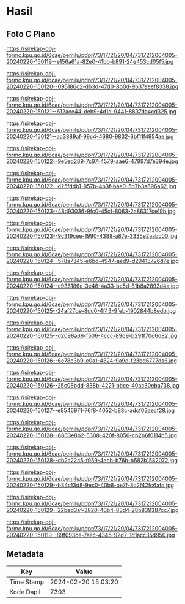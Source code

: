# Hasil

## Foto C Plano

https://sirekap-obj-formc.kpu.go.id/6cae/pemilu/pdpr/73/17/21/20/04/7317212004005-20240220-150119--e156a61a-82e0-41bb-b891-24e453cd05f5.jpg

https://sirekap-obj-formc.kpu.go.id/6cae/pemilu/pdpr/73/17/21/20/04/7317212004005-20240220-150120--095186c2-db3d-47d0-8b0d-9b37eeef8338.jpg

https://sirekap-obj-formc.kpu.go.id/6cae/pemilu/pdpr/73/17/21/20/04/7317212004005-20240220-150121--612ace44-deb9-4d1d-9441-8837da4cd325.jpg

https://sirekap-obj-formc.kpu.go.id/6cae/pemilu/pdpr/73/17/21/20/04/7317212004005-20240220-150121--ac3889af-99c4-4680-9832-6bf11f4954ae.jpg

https://sirekap-obj-formc.kpu.go.id/6cae/pemilu/pdpr/73/17/21/20/04/7317212004005-20240220-150122--9e5ed289-7c97-4579-aae6-47997d7e394e.jpg

https://sirekap-obj-formc.kpu.go.id/6cae/pemilu/pdpr/73/17/21/20/04/7317212004005-20240220-150122--d25fddb1-957b-4b3f-bae0-5b7b3a696a62.jpg

https://sirekap-obj-formc.kpu.go.id/6cae/pemilu/pdpr/73/17/21/20/04/7317212004005-20240220-150123--48d93036-9fc0-45cf-8063-2a86317ce19b.jpg

https://sirekap-obj-formc.kpu.go.id/6cae/pemilu/pdpr/73/17/21/20/04/7317212004005-20240220-150123--9c319cee-1990-4388-a87e-3335e2aabc00.jpg

https://sirekap-obj-formc.kpu.go.id/6cae/pemilu/pdpr/73/17/21/20/04/7317212004005-20240220-150124--578a7345-e6bd-4947-aed9-d29413726d7e.jpg

https://sirekap-obj-formc.kpu.go.id/6cae/pemilu/pdpr/73/17/21/20/04/7317212004005-20240220-150124--c936186c-3e46-4a33-be5d-81b8a2893d4a.jpg

https://sirekap-obj-formc.kpu.go.id/6cae/pemilu/pdpr/73/17/21/20/04/7317212004005-20240220-150125--24af27be-8dc0-4f43-9feb-1902844b8edb.jpg

https://sirekap-obj-formc.kpu.go.id/6cae/pemilu/pdpr/73/17/21/20/04/7317212004005-20240220-150125--d2098a66-f506-4ccc-89d9-b291f70d6d82.jpg

https://sirekap-obj-formc.kpu.go.id/6cae/pemilu/pdpr/73/17/21/20/04/7317212004005-20240220-150126--6e78c3b9-e0a1-4324-9a9c-f23bd6777da6.jpg

https://sirekap-obj-formc.kpu.go.id/6cae/pemilu/pdpr/73/17/21/20/04/7317212004005-20240220-150126--25c08bdd-838b-4221-bbce-40ac30eba738.jpg

https://sirekap-obj-formc.kpu.go.id/6cae/pemilu/pdpr/73/17/21/20/04/7317212004005-20240220-150127--e8546971-76f8-4052-b88c-adcf03aecf28.jpg

https://sirekap-obj-formc.kpu.go.id/6cae/pemilu/pdpr/73/17/21/20/04/7317212004005-20240220-150128--6863e8b2-5308-420f-8056-cb2b6f0114b5.jpg

https://sirekap-obj-formc.kpu.go.id/6cae/pemilu/pdpr/73/17/21/20/04/7317212004005-20240220-150128--db2a22c5-f959-4ecb-b76b-b582b1582072.jpg

https://sirekap-obj-formc.kpu.go.id/6cae/pemilu/pdpr/73/17/21/20/04/7317212004005-20240220-150129--b34c13d8-9ec0-40b8-be7f-8d2f42fc6afd.jpg

https://sirekap-obj-formc.kpu.go.id/6cae/pemilu/pdpr/73/17/21/20/04/7317212004005-20240220-150129--22bed3af-3820-40b4-83d4-28b839387cc7.jpg

https://sirekap-obj-formc.kpu.go.id/6cae/pemilu/pdpr/73/17/21/20/04/7317212004005-20240220-150119--89f093ce-7aec-4345-92d7-1d1acc35d950.jpg


## Metadata

| Key        | Value               |
| ---------- | ------------------- |
| Time Stamp | 2024-02-20 15:03:20 |
| Kode Dapil | 7303                |



